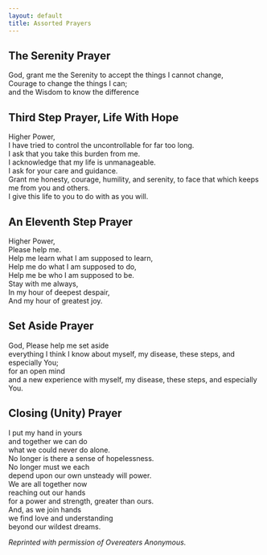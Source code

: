 ```yaml
---
layout: default
title: Assorted Prayers
---
```


## **The Serenity Prayer**

God, grant me the Serenity to accept the things I cannot change,  
Courage to change the things I can;  
and the Wisdom to know the difference  

## **Third Step Prayer, Life With Hope**

Higher Power,  
I have tried to control the uncontrollable for far too long.  
I ask that you take this burden from me.  
I acknowledge that my life is unmanageable.  
I ask for your care and guidance.  
Grant me honesty, courage, humility, and serenity, to face that which keeps me from you and others.  
I give this life to you to do with as you will.  

## **An Eleventh Step Prayer**

Higher Power,  
Please help me.  
Help me learn what I am supposed to learn,  
Help me do what I am supposed to do,  
Help me be who I am supposed to be.  
Stay with me always,  
In my hour of deepest despair,  
And my hour of greatest joy.  

## **Set Aside Prayer**

God,
Please help me set aside  
everything I think I know about myself, my disease, these steps, and especially You;  
for an open mind  
and a new experience with myself, my disease, these steps, and especially You.  

## **Closing (Unity) Prayer**

I put my hand in yours  
and together we can do  
what we could never do alone.  
No longer is there a sense of hopelessness.  
No longer must we each  
depend upon our own unsteady will power.  
We are all together now  
reaching out our hands  
for a power and strength, greater than ours.  
And, as we join hands  
we find love and understanding  
beyond our wildest dreams.  

*Reprinted with permission of Overeaters Anonymous.*
